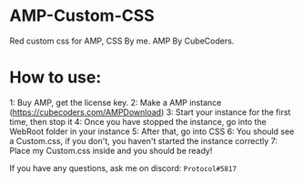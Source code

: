 # AMP-Custom-CSS
Red custom css for AMP,
CSS By me.
AMP By CubeCoders.

# How to use:

1: Buy AMP, get the license key.
2: Make a AMP instance (https://cubecoders.com/AMPDownload)
3: Start your instance for the first time, then stop it
4: Once you have stopped the instance, go into the WebRoot folder in your instance
5: After that, go into CSS
6: You should see a Custom.css, if you don't, you haven't started the instance correctly
7: Place my Custom.css inside and you should be ready!

If you have any questions, ask me on discord: `Protocol#5817`
